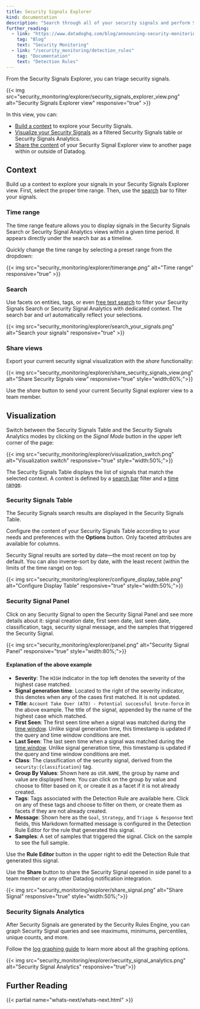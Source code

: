 ```yaml
---
title: Security Signals Explorer
kind: documentation
description: "Search through all of your security signals and perform Security Analytics"
further_reading:
  - link: "https://www.datadoghq.com/blog/announcing-security-monitoring/"
    tag: "Blog"
    text: "Security Monitoring"
  - link: "/security_monitoring/detection_rules"
    tag: "Documentation"
    text: "Detection Rules"
---
```


From the Security Signals Explorer, you can triage security signals.

{{< img src="security_monitoring/explorer/security_signals_explorer_view.png" alt="Security Signals Explorer view" responsive="true" >}}


In this view, you can:

* [Build a context](#context) to explore your Security Signals.
* [Visualize your Security Signals](#visualization) as a filtered Security Signals table or Security Signals Analytics.
* [Share the content](#share-views) of your Security Signal Explorer view to another page within or outside of Datadog.

## Context

Build up a context to explore your signals in your Security Signals Explorer view. First, select the proper time range. Then, use the [search](#search) bar to filter your signals.

### Time range

The time range feature allows you to display signals in the Security Signals Search or Security Signal Analytics views within a given time period. It appears directly under the search bar as a timeline. 

Quickly change the time range by selecting a preset range from the dropdown:

{{< img src="security_monitoring/explorer/timerange.png" alt="Time range" responsive="true" >}}


### Search

Use facets on entities, tags, or even [free text search][1] to filter your Security Signals Search or Security Signal Analytics with dedicated context. The search bar and url automatically reflect your selections.

{{< img src="security_monitoring/explorer/search_your_signals.png" alt="Search your signals" responsive="true" >}}

### Share views

Export your current security signal visualization with the *share* functionality:

{{< img src="security_monitoring/explorer/share_security_signals_view.png" alt="Share Security Signals view" responsive="true" style="width:60%;">}}


Use the *share* button to send your current Security Signal explorer view to a team member.


## Visualization

Switch between the Security Signals Table and the Security Signals Analytics modes by clicking on the *Signal Mode* button in the upper left corner of the page:

{{< img src="security_monitoring/explorer/visualization_switch.png" alt="Visualization switch" responsive="true" style="width:50%;">}}


The Security Signals Table displays the list of signals that match the selected context. A context is defined by a [search bar](#search) filter and a [time range](#time-range).


### Security Signals Table

The Security Signals search results are displayed in the Security Signals Table.

Configure the content of your Security Signals Table according to your needs and preferences with the **Options** button. Only faceted attributes are available for columns.

Security Signal results are sorted by date—the most recent on top by default. You can also inverse-sort by date, with the least recent (within the limits of the time range) on top.

{{< img src="security_monitoring/explorer/configure_display_table.png" alt="Configure Display Table" responsive="true" style="width:50%;">}}

### Security Signal Panel

Click on any Security Signal to open the Security Signal Panel and see more details about it: signal creation date, first seen date, last seen date, classification, tags, security signal message, and the samples that triggered the Security Signal.

{{< img src="security_monitoring/explorer/panel.png" alt="Security Signal Panel" responsive="true" style="width:80%;">}}

#### Explanation of the above example

- **Severity**: The `HIGH` indicator in the top left denotes the severity of the highest case matched.
- **Signal generation time**: Located to the right of the severity indicator, this denotes when any of the cases first matched. It is not updated.
- **Title**: `Account Take Over (ATO) - Potential successful brute-force` in the above example. The title of the signal, appended by the name of the highest case which matched.
- **First Seen**: The first seen time when a signal was matched during the [time window][2]. Unlike signal generation time, this timestamp is updated if the query and time window conditions are met. 
- **Last Seen**: The last seen time when a signal was matched during the [time window][2]. Unlike signal generation time, this timestamp is updated if the query and time window conditions are met. 
- **Class**: The classification of the security signal, derived from the `security:{classification}` tag.
- **Group By Values**: Shown here as `USR.NAME`, the group by name and value are displayed here. You can click on the group by value and choose to filter based on it, or create it as a facet if it is not already created.
- **Tags**: Tags associated with the Detection Rule are available here. Click on any of these tags and choose to filter on them, or create them as facets if they are not already created.
- **Message**: Shown here as the `Goal`, `Strategy`, and `Triage & Response` text fields, this Markdown formatted message is configured in the Detection Rule Editor for the rule that generated this signal.
- **Samples**: A set of samples that triggered the signal. Click on the sample to see the full sample.

Use the **Rule Editor** button in the upper right to edit the Detection Rule that generated this signal.
 
Use the **Share** button to share the Security Signal opened in side panel to a team member or any other Datadog notification integration. 

{{< img src="security_monitoring/explorer/share_signal.png" alt="Share Signal" responsive="true" style="width:50%;">}}

### Security Signals Analytics

After Security Signals are generated by the Security Rules Engine, you can graph Security Signal queries and see maximums, minimums, percentiles, unique counts, and more. 

Follow the [log graphing guide][3] to learn more about all the graphing options.

{{< img src="security_monitoring/explorer/security_signal_analytics.png" alt="Security Signal Analytics" responsive="true">}}


## Further Reading

{{< partial name="whats-next/whats-next.html" >}}


[1]: /logs/explorer/search
[2]: /security_monitoring/detection_rules/#time-windows
[3]: /logs/explorer/analytics
